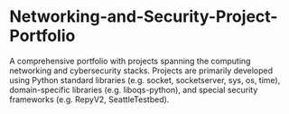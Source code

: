 # Networking-and-Security-Project-Portfolio
A comprehensive portfolio with projects spanning the computing networking and cybersecurity stacks. Projects are primarily developed using Python standard libraries (e.g. socket, socketserver, sys, os, time), domain-specific libraries (e.g. liboqs-python), and special security frameworks (e.g. RepyV2, SeattleTestbed). 
